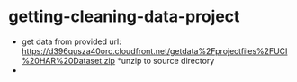 getting-cleaning-data-project
=============================
* get data from provided url:
https://d396qusza40orc.cloudfront.net/getdata%2Fprojectfiles%2FUCI%20HAR%20Dataset.zip
*unzip to source directory
*
